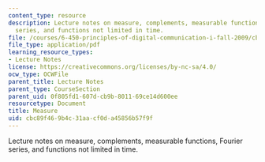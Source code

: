 ```yaml
---
content_type: resource
description: Lecture notes on measure, complements, measurable functions, Fourier
  series, and functions not limited in time.
file: /courses/6-450-principles-of-digital-communication-i-fall-2009/cbc89f469b4c31aacf0da45856b57f9f_MIT6_450F09_slide08.pdf
file_type: application/pdf
learning_resource_types:
- Lecture Notes
license: https://creativecommons.org/licenses/by-nc-sa/4.0/
ocw_type: OCWFile
parent_title: Lecture Notes
parent_type: CourseSection
parent_uid: 0f805fd1-607d-cb9b-8011-69ce14d600ee
resourcetype: Document
title: Measure
uid: cbc89f46-9b4c-31aa-cf0d-a45856b57f9f
---
```

Lecture notes on measure, complements, measurable functions, Fourier series, and functions not limited in time.